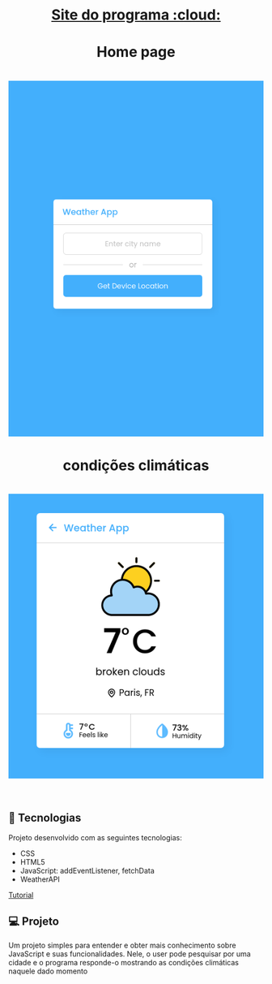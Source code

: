 <h1 align="center">
  <a href="https://samucatezu.github.io/WeatherApp/">Site do programa :cloud: </a>
</h1>

<h1 align="center" ">
  Home page
</h1>

<h1 align="center" style="display: grid;">
  <img alt="jsclock" title="jsclock" src="./.github/home.png" />
</h1>

<h1 align="center" ">
  condições climáticas
</h1>

<h1 style="display: flex" align="center">
  <img alt="jsclock" title="jsclock" src="./.github/result.png"  " />
</h1>

<br/>

## 🚀 Tecnologias
Projeto desenvolvido com as seguintes tecnologias:

- CSS
- HTML5
- JavaScript: addEventListener, fetchData
- WeatherAPI                                                                                                                                 
                                                                  
<a href="https://www.youtube.com/watch?v=c1r-NqYkFPc&t=2155s">Tutorial </a>
                                                                  

## 💻 Projeto

Um projeto simples para entender e obter mais conhecimento sobre JavaScript e suas funcionalidades. Nele, o user pode pesquisar por uma cidade e o programa responde-o mostrando as condições climáticas naquele dado momento 

